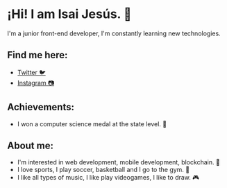 # ¡Hi! I am Isai Jesús. 🐷

I'm a junior front-end developer, I'm constantly learning new technologies.

## Find me here:

- [Twitter 🐦](https://twitter.com/isaijesus02)
- [Instagram 📷](https://www.instagram.com/isaijesus23/)

## Achievements:

- I won a computer science medal at the state level. 🏅

## About me:

- I'm interested in web development, mobile development, blockchain. 🧠
- I love sports, I play soccer, basketball and I go to the gym. 🦾
- I like all types of music, I like play videogames, I like to draw. 🎮
